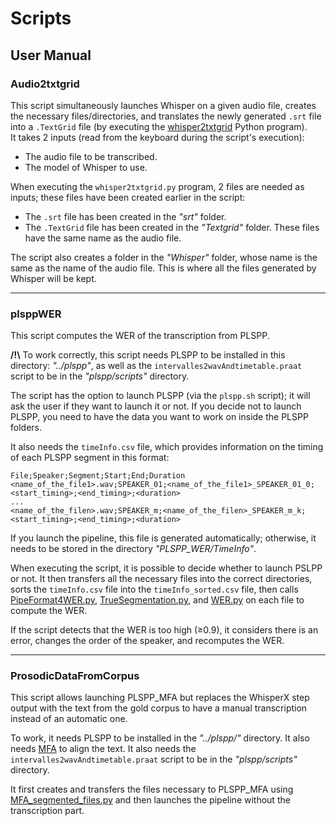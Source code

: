 # Scripts
## User Manual

### Audio2txtgrid

This script simultaneously launches Whisper on a given audio file, creates the necessary files/directories, and translates the newly generated `.srt` file into a `.TextGrid` file (by executing the [whisper2txtgrid](../Python_Programs/README.md#whisper2txtgrid) Python program).  
It takes 2 inputs (read from the keyboard during the script's execution):   
* The audio file to be transcribed.  
* The model of Whisper to use.  

When executing the `whisper2txtgrid.py` program, 2 files are needed as inputs; these files have been created earlier in the script:   
* The `.srt` file has been created in the *"srt"* folder.   
* The `.TextGrid` file has been created in the *"Textgrid"* folder.
These files have the same name as the audio file. 

The script also creates a folder in the *"Whisper"* folder, whose name is the same as the name of the audio file. This is where all the files generated by Whisper will be kept. 

--------------------------------------------------------------------------------------------
### plsppWER

This script computes the WER of the transcription from PLSPP.  

**/!\\** To work correctly, this script needs PLSPP to be installed in this directory: *"../plspp"*, as well as the `intervalles2wavAndtimetable.praat` script to be in the *"plspp/scripts"* directory.    

The script has the option to launch PLSPP (via the `plspp.sh` script); it will ask the user if they want to launch it or not. If you decide not to launch PLSPP, you need to have the data you want to work on inside the PLSPP folders. 

It also needs the `timeInfo.csv` file, which provides information on the timing of each PLSPP segment in this format:

```csv
File;Speaker;Segment;Start;End;Duration
<name_of_the_file1>.wav;SPEAKER_01;<name_of_the_file1>_SPEAKER_01_0;<start_timing>;<end_timing>;<duration>
...
<name_of_the_filen>.wav;SPEAKER_m;<name_of_the_filen>_SPEAKER_m_k;<start_timing>;<end_timing>;<duration>
```
If you launch the pipeline, this file is generated automatically; otherwise, it needs to be stored in the directory *"PLSPP_WER/TimeInfo"*.

When executing the script, it is possible to decide whether to launch PSLPP or not. It then transfers all the necessary files into the correct directories, sorts the `timeInfo.csv` file into the `timeInfo_sorted.csv` file, then calls [PipeFormat4WER.py](../Python_Programs/README.md#PipeFormat4WER), [TrueSegmentation.py](../Python_Programs/README.md#TrueSegmentation), and [WER.py](../Python_Programs/README.md#WER) on each file to compute the WER.

If the script detects that the WER is too high (≥0.9), it considers there is an error, changes the order of the speaker, and recomputes the WER.

--------------------------------------------------------------------------------------------
### ProsodicDataFromCorpus

This script allows launching PLSPP_MFA but replaces the WhisperX step output with the text from the gold corpus to have a manual transcription instead of an automatic one.

To work, it needs PLSPP to be installed in the *"../plspp/"* directory. It also needs [MFA](https://montreal-forced-aligner.readthedocs.io/) to align the text. 
It also needs the `intervalles2wavAndtimetable.praat` script to be in the *"plspp/scripts"* directory.

It first creates and transfers the files necessary to PLSPP_MFA using [MFA_segmented_files.py](../Python_Programs/README.md#MFA_segmented_files) and then launches the pipeline without the transcription part.
